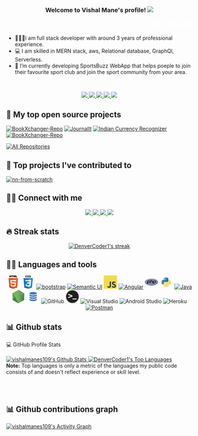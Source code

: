 <h3 align="center">
  Welcome to Vishal Mane's profile!
  <img src="https://media.giphy.com/media/hvRJCLFzcasrR4ia7z/giphy.gif" width="28">
</h3>

<marquee style="color:white;font-weight:900;font-size:20px"> I'm a Full-Stack Developer and Machine Learning Enthusiast, always ready to learn new things.</marquee>

- 🧑🏽‍💻I am full stack developer with around 3 years of professional experience.
- 💻 I am skilled in MERN stack, aws, Relational database, GraphQl, Serverless.   
- 🌟 I’m currently developing SportsBuzz WebApp that  helps poeple to join their favourite sport club and join the sport community from your area.

<br>

<p align="center">
<a href="https://vishalmanes109.github.io/portfolio/" target="_blank">
  <img src="https://img.shields.io/badge/website-%23E34F26.svg?&style=for-the-badge" />
</a>

<a href="https://www.linkedin.com/in/vishalm109/" target="_blank">
  <img src="https://img.shields.io/badge/linkedin-%230077B5.svg?&style=for-the-badge&logo=linkedin&logoColor=white" />
</a>
<a href="mailto:vishal.jm01@gmail.com" target="_blank">
  <img src="https://img.shields.io/badge/gmail-%230077B5.svg?&style=for-the-badge&logo=gmail&logoColor=white" />
</a>

<a href="https://www.hackerrank.com/vishalmanes107" target="_blank">
  <img src="https://img.shields.io/badge/Hackerank-%230077B5.svg?&style=for-the-badge&logo=hackerrank&logoColor=white" />
</a>

<a href="https://leetcode.com/vishalmanes109/" target="_blank">
  <img src="https://img.shields.io/badge/leetcode-%230077B5.svg?&style=for-the-badge&logo=leetcode&logoColor=white" />
</a>

</p>

## 📘 My top open source projects

<p align="left">
  <a href="https://github.com/vishalmanes109/BookExchanger">
    <img width="282" src="https://denvercoder1-github-readme-stats.vercel.app/api/pin/?username=vishalmanes109&repo=BookExchanger&theme=angular&bg_color=fff&hide_border=true&show_icons=true" alt="BookXchanger-Repo"></a>

  <a href="https://github.com/vishalmanes109/JournalIt">
    <img width="282" src="https://denvercoder1-github-readme-stats.vercel.app/api/pin/?username=vishalmanes109&repo=JournalIT&theme=nodejs&bg_color=fff&hide_border=true&show_icons=true" alt="JournalIt"></a>
    <a href="https://github.com/vishalmanes109/Indian-Currency-recognizer">
    <img width="282" src="https://denvercoder1-github-readme-stats.vercel.app/api/pin/?username=vishalmanes109&repo=Indian-Currency-recognizer&theme=nodejs&bg_color=fff&hide_border=true&show_icons=true" alt="Indian Currency Recognizer"></a>
    <a href="https://github.com/vishalmanes109/android_tictactoe">
    <img width="282" src="https://denvercoder1-github-readme-stats.vercel.app/api/pin/?username=vishalmanes109&repo=android_tictactoe&theme=angular&bg_color=fff&hide_border=true&show_icons=true" alt="BookXchanger-Repo"></a>
</p>

<p align="left">
  <a href="https://github.com/vishalmanes109?tab=repositories"><img alt="All Repositories" title="All Repositories" src="https://img.shields.io/badge/-All%20Repos-2962FF?style=for-the-badge&logo=koding&logoColor=white"/></a>
</p>

## 📕 Top projects I've contributed to

<p align="left">
 <a href="https://github.com/RyanDsilva/nn-from-scratch">
    <img width="282" src="https://denvercoder1-github-readme-stats.vercel.app/api/pin/?username=RyanDsilva&repo=nn-from-scratch&theme=react&bg_color=0D1117&hide_border=true&show_icons=false" alt="nn-from-scratch"></a>
</p>

## 🙋‍♂️ Connect with me

<p align="center">
  <a href="https://vishalmanes109.github.io/portfolio/" target="_blank">
  <img src="https://img.shields.io/badge/website-%23E34F26.svg?&style=for-the-badge" />
</a>

<a href="https://www.linkedin.com/in/vishalm109/" target="_blank">
  <img src="https://img.shields.io/badge/linkedin-%230077B5.svg?&style=for-the-badge&logo=linkedin&logoColor=white" />
</a>
<a href="mailto:vishal.jm01@gmail.com" target="_blank">
  <img src="https://img.shields.io/badge/gmail-%230077B5.svg?&style=for-the-badge&logo=gmail&logoColor=white" />
</a>

<a href="callto:+91 7977747247" target="_blank">
  <img src="https://img.shields.io/badge/whatsapp-%230077B5.svg?&style=for-the-badge&logo=whatsapp&logoColor=white" />
</a>
</p>

## 🔥 Streak stats

<p align="center">
  <a href="https://github.com/vishalmanes109">
    <img alt="DenverCoder1's streak" src="https://github-readme-streak-stats.herokuapp.com/?user=vishalmanes109&theme=black-ice&hide_border=true&stroke=0000&background=0D1117&ring=60D9FA&fire=60D9FA&currStreakLabel=60D9FA"/>
  </a>
</p>

## 👨‍💻 Languages and tools

<p align="center">
  <a href="https://github.com/search?q=user%3Avishalmanes109+is%3Arepo+language%3Ahtml">
    <img alt="HTML5" title="HTML5" height="36px"
      src="https://raw.githubusercontent.com/github/explore/80688e429a7d4ef2fca1e82350fe8e3517d3494d/topics/html/html.png"></a>
  <a href="https://github.com/search?q=user%3Avishalmanes109+is%3Arepo+language%3Acss">
    <img alt="CSS3" title="CSS3" height="36px"
      src="https://raw.githubusercontent.com/github/explore/80688e429a7d4ef2fca1e82350fe8e3517d3494d/topics/css/css.png"></a>
  <a href="https://github.com/search?q=user%3Avishalmanes109+is%3Arepo+language%3Acss">
    <img alt="bootstrap" title="bootstrap" height="36px"
      src="https://cdn.icon-icons.com/icons2/2415/PNG/128/bootstrap_plain_wordmark_logo_icon_146620.png"></a>
      
  <a href="https://github.com/search?q=user%3Avishalmanes109+is%3Arepo+language%3Acss">
    <img alt="Semantic UI" title="Semantic UI" height="36px"
      src="https://pics.freeicons.io/uploads/icons/png/14959074241551942826-512.png"></a>
   <a href="https://github.com/search?q=user%3Avishalmanes109+is%3Arepo+language%3Ajavascript">
    <img alt="JavaScript" title="JavaScript" height="36px"
      src="https://raw.githubusercontent.com/github/explore/80688e429a7d4ef2fca1e82350fe8e3517d3494d/topics/javascript/javascript.png"></a>    
  <a href="https://github.com/search?q=user%3Avishalmanes109+is%3Arepo+language%3Ajavascript">
    <img alt="Angular" title="Angular" height="36px"
      src="https://cdn.icon-icons.com/icons2/2699/PNG/512/angular_logo_icon_169595.png"></a>    
  <a href="https://github.com/search?q=user%3Avishalmanes109+is%3Arepo+language%3Aphp">
    <img alt="PHP" title="PHP" height="36px"
      src="https://raw.githubusercontent.com/github/explore/80688e429a7d4ef2fca1e82350fe8e3517d3494d/topics/php/php.png"></a>
  <a href="https://github.com/search?q=user%3Avishalmanes109+is%3Arepo+language%3Apython">
    <img alt="Python" title="Python" height="36px"
      src="https://raw.githubusercontent.com/github/explore/80688e429a7d4ef2fca1e82350fe8e3517d3494d/topics/python/python.png"></a>
  <a href="https://github.com/search?q=user%3Avishalmanes109+is%3Arepo+language%3Ajava">
    <img alt="Java" title="Java" height="36px"
      src="https://img.icons8.com/color/48/000000/java-coffee-cup-logo.png"></a>
  <a href="https://github.com/search?q=user%3Avishalmanes109+is%3Arepo+language%3Ajavascript">
    <img alt="NodeJS" title="NodeJS" height="36px"
      src="https://raw.githubusercontent.com/github/explore/80688e429a7d4ef2fca1e82350fe8e3517d3494d/topics/nodejs/nodejs.png"></a>
  <a href="https://github.com/search?q=user%3Avishalmanes109+is%3Arepo+language%3Asql">
    <img alt="SQL" title="SQL" height="36px"
      src="https://raw.githubusercontent.com/github/explore/80688e429a7d4ef2fca1e82350fe8e3517d3494d/topics/sql/sql.png"></a>
  <a><img alt="GitHub" title="GitHub" height="36px"
      src="https://i.imgur.com/DZgetVv.png"></a>
  <a><img alt="Terminal" title="Terminal" height="36px"
      src="https://raw.githubusercontent.com/github/explore/80688e429a7d4ef2fca1e82350fe8e3517d3494d/topics/terminal/terminal.png"></a>
  <a><img alt="Visual Studio" title="Visual Studio Code" height="36px"
      src="https://img.icons8.com/fluent/48/000000/visual-studio-code-2019.png"></a>
  <a><img alt="Android Studio" title="Android Studio" height="36px"
      src="https://i.imgur.com/6nJGNMN.png"></a>
  <a><img alt="Heroku" title="Heroku" height="36px"
      src="https://img.icons8.com/color/48/000000/heroku.png"></a>
  <a href="https://pics.freeicons.io/uploads/icons/png/16475775581551942134-512.png">
    <img alt="Postman" title="Postman" height="36px"
      src="https://pics.freeicons.io/uploads/icons/png/16475775581551942134-512.png"></a>
</p>

## 📊 Github stats
<!-- https://github.com/anuraghazra/github-readme-stats -->
<p> 
  <summary>💻 GitHub Profile Stats</summary>
  <br/>
    <a href="https://github.com/anuraghazra/github-readme-stats"><img alt="vishalmanes109's Github Stats" src="https://denvercoder1-github-readme-stats.vercel.app/api?username=vishalmanes109&show_icons=true&count_private=true&theme=react&hide_border=true&bg_color=0D1117" />
    </a>
  <a href="https://github.com/anuraghazra/github-readme-stats"><img alt="DenverCoder1's Top Languages" src="https://denvercoder1-github-readme-stats.vercel.app/api/top-langs/?username=vishalmanes109&langs_count=8&layout=compact&theme=react&hide_border=true&bg_color=0D1117" /></a>
  <br/>
  <b>Note:</b> Top languages is only a metric of the languages my public code consists of and doesn't reflect experience or skill level.
</p>

<!-- https://github.com/ashutosh00710/github-readme-activity-graph -->
<br>
<br>

## 📊 Github contributions graph 
<a href="https://github.com/ashutosh00710/github-readme-activity-graph"><img alt="vishalmanes109's Activity Graph" src="https://github-readme-activity-graph.cyclic.app/graph?username=vishalmanes109&bg_color=0D1117&color=5BCDEC&line=5BCDEC&point=FFFFFF&hide_border=true" /></a>

